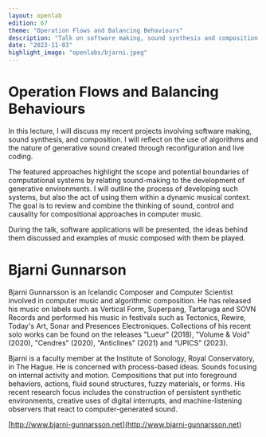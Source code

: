 ```yaml
---
layout: openlab
edition: 67
theme: "Operation Flows and Balancing Behaviours"
description: "Talk on software making, sound synthesis and composition."
date: "2023-11-03"
highlight_image: "openlabs/bjarni.jpeg"
---
```


<script>
    import CaptionedImage from "../../components/Images/CaptionedImage.svelte"
</script>

<CaptionedImage
    src="openlabs/bjarni.png"
    alt="A blurry picture of Bjarni Gunnarsson" 
    caption="Bjarni Gunnarsson"/>

# Operation Flows and Balancing Behaviours

In this lecture, I will discuss my recent projects involving software making, sound synthesis, and composition. I will reflect on the use of algorithms and the nature of generative sound created through reconfiguration and live coding.

The featured approaches highlight the scope and potential boundaries of computational systems by relating sound-making to the development of generative environments. I will outline the process of developing such systems, but also the act of using them within a dynamic musical context. The goal is to review and combine the thinking of sound, control and causality for compositional approaches in computer music.

During the talk, software applications will be presented, the ideas behind them discussed and examples of music composed with them be played.

<CaptionedImage
    src="openlabs/bjarnisoftware.png"
    alt="A screenshot of software" 
    caption="A screenshot of software"/>

# Bjarni Gunnarson

Bjarni Gunnarsson is an Icelandic Composer and Computer Scientist involved in computer music and algorithmic composition. He has released his music on labels such as Vertical Form, Superpang, Tartaruga and SOVN Records and performed his music in festivals such as Tectonics, Rewire, Today's Art, Sonar and Presences Electroniques. Collections of his recent solo works can be found on the releases "Lueur" (2018), "Volume & Void" (2020), "Cendres" (2020), "Anticlines" (2021) and “UPICS” (2023).

Bjarni is a faculty member at the Institute of Sonology, Royal Conservatory, in The Hague. He is concerned with process-based ideas. Sounds focusing on internal activity and motion. Compositions that put into foreground behaviors, actions, fluid sound structures, fuzzy materials, or forms. His recent research focus includes the construction of persistent synthetic environments, creative uses of digital interrupts, and machine-listening observers that react to computer-generated sound.

[http://www.bjarni-gunnarsson.net](http://www.bjarni-gunnarsson.net)